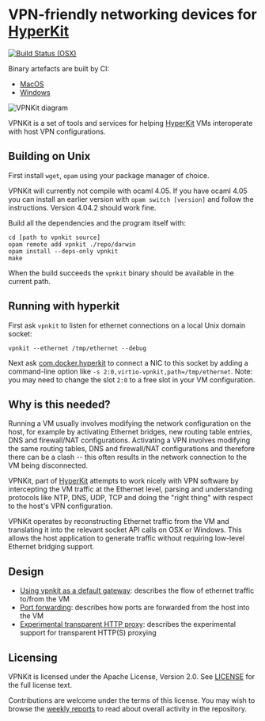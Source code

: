 VPN-friendly networking devices for [HyperKit](https://github.com/moby/hyperkit)
===============================

[![Build Status (OSX)](https://circleci.com/gh/moby/vpnkit.png)](https://circleci.com/gh/moby/vpnkit)

Binary artefacts are built by CI:

- [MacOS](https://circleci.com/gh/moby/vpnkit)
- [Windows](https://ci.appveyor.com/project/moby/vpnkit/history)

![VPNKit diagram](http://moby.github.io/vpnkit/vpnkit.png)

VPNKit is a set of tools and services for helping [HyperKit](https://github.com/moby/hyperkit)
VMs interoperate with host VPN configurations.


Building on Unix
----------------

First install `wget`, `opam` using your package manager of choice.

VPNKit will currently not compile with ocaml 4.05. If you have ocaml 4.05 you can install 
an earlier version with `opam switch [version]` and follow the instructions. Version 4.04.2
should work fine.

Build all the dependencies and the program itself with:

```
cd [path to vpnkit source]
opam remote add vpnkit ./repo/darwin
opam install --deps-only vpnkit
make
```

When the build succeeds the `vpnkit` binary should be available in the current path.

Running with hyperkit
---------------------

First ask `vpnkit` to listen for ethernet connections on a local Unix domain socket:
```
vpnkit --ethernet /tmp/ethernet --debug
```
Next ask [com.docker.hyperkit](https://github.com/moby/hyperkit) to connect a NIC to this
socket by adding a command-line option like `-s 2:0,virtio-vpnkit,path=/tmp/ethernet`. Note:
you may need to change the slot `2:0` to a free slot in your VM configuration.

Why is this needed?
-------------------

Running a VM usually involves modifying the network configuration on the host, for example
by activating Ethernet bridges, new routing table entries, DNS and firewall/NAT configurations.
Activating a VPN involves modifying the same routing tables, DNS and firewall/NAT configurations
and therefore there can be a clash -- this often results in the network connection to the VM
being disconnected.

VPNKit, part of [HyperKit](https://github.com/moby/hyperkit)
attempts to work nicely with VPN software by intercepting the VM traffic at the Ethernet level,
parsing and understanding protocols like NTP, DNS, UDP, TCP and doing the "right thing" with
respect to the host's VPN configuration.

VPNKit operates by reconstructing Ethernet traffic from the VM and translating it into the
relevant socket API calls on OSX or Windows. This allows the host application to generate
traffic without requiring low-level Ethernet bridging support.

Design
------

- [Using vpnkit as a default gateway](docs/ethernet.md): describes the flow of ethernet traffic to/from the VM
- [Port forwarding](docs/ports.md): describes how ports are forwarded from the host into the VM
- [Experimental transparent HTTP proxy](docs/transparent-http-proxy.md): describes the
  experimental support for transparent HTTP(S) proxying

Licensing
---------

VPNKit is licensed under the Apache License, Version 2.0. See
[LICENSE](https://github.com/moby/vpnkit/blob/master/LICENSE.md) for the full
license text.

Contributions are welcome under the terms of this license. You may wish to browse
the [weekly reports](reports) to read about overall activity in the repository.
